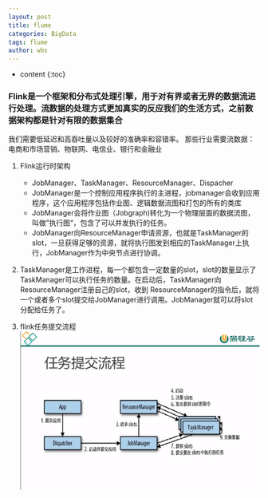 ```yaml
---
layout: post
title: flume
categories: BigData
tags: flume
author: wbs
---
```


* content
{:toc}

### Flink是一个框架和分布式处理引擎，用于对有界或者无界的数据流进行处理。流数据的处理方式更加真实的反应我们的生活方式，之前数据架构都是针对有限的数据集合
我们需要低延迟和高吞吐量以及较好的准确率和容错率。
那些行业需要流数据：电商和市场营销、物联网、电信业、银行和金融业
1. Flink运行时架构
    * JobManager、TaskManager、ResourceManager、Dispacher
    * JobManager是一个控制应用程序执行的主进程，jobmanager会收到应用程序，这个应用程序包括作业图、逻辑数据流图和打包的所有的类库
    * JobManager会将作业图（Jobgraph)转化为一个物理层面的数据流图，叫做”执行图“，包含了可以并发执行的任务。
    * JobManager向ResourceManager申请资源，也就是TaskManager的slot，一旦获得足够的资源，就将执行图发到相应的TaskManager上执行，JobManager作为中央节点进行协调。






2. TaskManager是工作进程，每一个都包含一定数量的slot，slot的数量显示了TaskManager可以执行任务的数量。在启动后，TaskManager向ResourceManager注册自己的slot，收到
ResourceManager的指令后，就将一个或者多个slot提交给JobManager进行调用。JobManager就可以将slot分配给任务了。
3. flink任务提交流程
![image](../images/flink-learn/flinkjob_commit.PNG)

